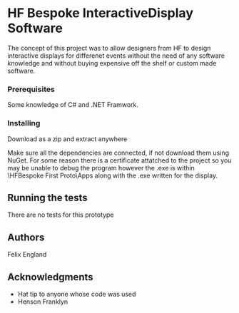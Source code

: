 # HF Bespoke InteractiveDisplay Software

The concept of this project was to allow designers from HF to design interactive displays for differenet events without the need of any software knowledge and without buying expensive off the shelf or custom made software.

### Prerequisites

Some knowledge of C# and .NET Framwork.

### Installing

Download as a zip and extract anywhere

Make sure all the dependencies are connected, if not download them using NuGet. For some reason there is a certificate attatched to the project so you may be unable to debug the program however the .exe is within \HFBespoke First Proto\Apps along with the .exe written for the display.

## Running the tests

There are no tests for this prototype

## Authors

Felix England

## Acknowledgments

* Hat tip to anyone whose code was used
* Henson Franklyn
